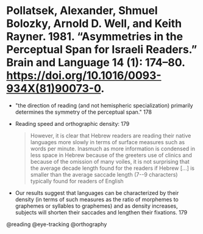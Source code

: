 # Pollatsek, Alexander, Shmuel Bolozky, Arnold D. Well, and Keith Rayner. 1981. “Asymmetries in the Perceptual Span for Israeli Readers.” Brain and Language 14 (1): 174–80. https://doi.org/10.1016/0093-934X(81)90073-0.
 

- "the direction of reading (and not hemispheric specialization) primarily determines the symmetry of the perceptual span." 178

- Reading speed and orthographic density: 179 

    > However, it is clear that Hebrew readers are reading their native languages more slowly in terms of surface measures such as words per minute. Inasmuch as more information is condensed in less space in Hebrew because of the greeters use of clinics and because of the omission of many voiles, it is not surprising that the average decade length found for the readers if Hebrew [...] is smaller than the average saccade length (7--9 characters) typically found for readers of English

- Our results suggest that languages can be characterized by their density (in terms of such measures as the ratio of morphemes to graphemes or syllables to graphemes) and as density increases, subjects will shorten their saccades and lengthen their fixations. 179

@reading
@eye-tracking
@orthography
